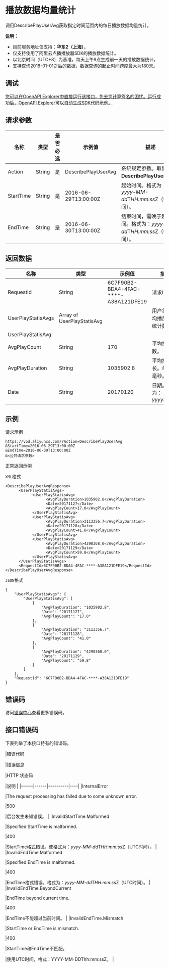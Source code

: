 # 播放数据均量统计

调用DescribePlayUserAvg获取指定时间范围内的每日播放数据均量统计。

**说明：**

-   目前服务地址仅支持：**华东2（上海）**。
-   仅支持使用了阿里云点播播放器SDK的播放数据统计。
-   以北京时间（UTC+8）为基准，每天上午9点生成前一天的播放数据统计。
-   支持查询2018-01-01之后的数据，数据查询的起止时间跨度最大为180天。

## 调试

[您可以在OpenAPI Explorer中直接运行该接口，免去您计算签名的困扰。运行成功后，OpenAPI Explorer可以自动生成SDK代码示例。](https://api.aliyun.com/#product=vod&api=DescribePlayUserAvg&type=RPC&version=2017-03-21)

## 请求参数

|名称|类型|是否必选|示例值|描述|
|--|--|----|---|--|
|Action|String|是|DescribePlayUserAvg|系统规定参数。取值：**DescribePlayUserAvg**。 |
|StartTime|String|是|2016-06-29T13:00:00Z|起始时间。格式为：*yyyy-MM-dd*T*HH:mm:ss*Z（UTC时间）。 |
|EndTime|String|是|2016-06-30T13:00:00Z|结束时间，需晚于起始时间。格式为：*yyyy-MM-dd*T*HH:mm:ss*Z（UTC时间）。 |

## 返回数据

|名称|类型|示例值|描述|
|--|--|---|--|
|RequestId|String|6C7F90B2-BDA4-4FAC-\*\*\*\*-A38A121DFE19|请求ID。 |
|UserPlayStatisAvgs|Array of UserPlayStatisAvg| |用户每天平均播放均值统计数据。 |
|UserPlayStatisAvg| | | |
|AvgPlayCount|String|170|平均播放次数。 |
|AvgPlayDuration|String|1035902.8|平均播放时长。单位：毫秒。 |
|Date|String|20170120|日期。格式为：*yyyyMMdd* |

## 示例

请求示例

```
https://vod.aliyuncs.com/?Action=DescribePlayUserAvg
&StartTime=2016-06-29T13:00:00Z
&EndTime=2016-06-30T13:00:00Z
&<公共请求参数>
```

正常返回示例

`XML`格式

```
<DescribePlayUserAvgResponse>
	  <UserPlayStatisAvgs>
		    <UserPlayStatisAvg>
			      <AvgPlayDuration>1035902.8</AvgPlayDuration>
			      <Date>20171127</Date>
			      <AvgPlayCount>17.0</AvgPlayCount>
		    </UserPlayStatisAvg>
		    <UserPlayStatisAvg>
			      <AvgPlayDuration>3113356.7</AvgPlayDuration>
			      <Date>20171128</Date>
			      <AvgPlayCount>41.0</AvgPlayCount>
		    </UserPlayStatisAvg>
		    <UserPlayStatisAvg>
			      <AvgPlayDuration>4290368.0</AvgPlayDuration>
			      <Date>20171129</Date>
			      <AvgPlayCount>59.8</AvgPlayCount>
		    </UserPlayStatisAvg>
	  </UserPlayStatisAvgs>
	  <RequestId>6C7F90B2-BDA4-4FAC-****-A38A121DFE19</RequestId>
</DescribePlayUserAvgResponse>
```

`JSON`格式

```
{
    "UserPlayStatisAvgs": {
        "UserPlayStatisAvg": [
            {
                "AvgPlayDuration": "1035902.8", 
                "Date": "20171127", 
                "AvgPlayCount": "17.0"
            }, 
            {
                "AvgPlayDuration": "3113356.7", 
                "Date": "20171128", 
                "AvgPlayCount": "41.0"
            }, 
            {
                "AvgPlayDuration": "4290368.0", 
                "Date": "20171129", 
                "AvgPlayCount": "59.8"
            }
        ]
    }, 
    "RequestId": "6C7F90B2-BDA4-4FAC-****-A38A121DFE19"
}
```

## 错误码

访问[错误中心](https://error-center.alibabacloud.com/status/product/vod)查看更多错误码。

## 接口错误码

下表列举了本接口特有的错误码。

|错误代码

|错误信息

|HTTP 状态码

|说明 |
|------|------|----------|----|
|InternalError

|The request processing has failed due to some unknown error.

|500

|后台发生未知错误。 |
|InvalidStartTime.Malformed

|Specified StartTime is malformed.

|400

|StartTime格式错误。使格式为：*yyyy-MM-dd*T*HH:mm:ss*Z（UTC时间）。 |
|InvalidEndTime.Malformed

|Specified EndTime is malformed.

|400

|EndTime格式错误。格式为：*yyyy-MM-dd*T*HH:mm:ss*Z（UTC时间）。 |
|InvalidEndTime.BeyondCurrent

|EndTime beyond current time.

|400

|EndTime不能超过当前时间。 |
|InvalidEndTime.Mismatch

|StartTime or EndTime is mismatch.

|400

|StartTime和EndTime不匹配。

|使用UTC时间，格式：YYYY-MM-DDThh:mm:ssZ。 |

